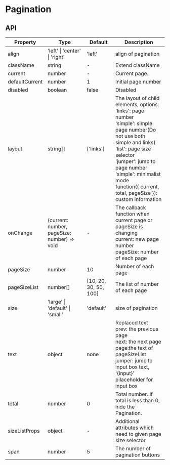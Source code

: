 # Pagination

<example />

## API 
| Property | Type | Default | Description |
| --- | --- | --- | --- |
| align | 'left' \| 'center' \| 'right' | 'left' | align of pagination |
| className | string | - | Extend className |
| current | number | - | Current page. |
| defaultCurrent | number | 1 | Initial page number |
| disabled | boolean | false | Disabled |
| layout | string[] | \['links'] | The layout of child elements, options: <br />'links': page number<br />'simple': simple page number(Do not use both simple and links)<br />'list': page size selector<br />'jumper': jump to page number<br />'simple': minimalist mode<br />function({ current, total, pageSize }): custom information |
| onChange | (current: number, pageSize: number) => void | - | The callback function when current page or pageSize is changing<br />current: new page number<br />pageSize: number of each page |
| pageSize | number | 10 | Number of each page |
| pageSizeList | number[] | \[10, 20, 30, 50, 100] | The list of number of each page |
| size | 'large' \| 'default' \| 'small' | 'default' | size of pagination |
| text | object | none | Replaced text<br />prev: the previous page<br />next: the next page<br />page:the text of pageSizeList<br />jumper: jump to input box text, '{input}' pilaceholder for input box |
| total | number | 0 | Total number. If total is less than 0, hide the Pagination. |
| sizeListProps| object | - | Additional attributes which need to given page size selector  | 
| span| number | 5 | The number of pagination buttons | 